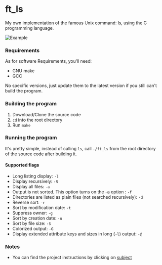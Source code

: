 # ft_ls

My own implementation of the famous Unix command: ls, using the C programming language.

![Example](https://i.ibb.co/7SDrQGd/Screen-Shot-2020-11-13-at-2-29-52-PM.png)

### Requirements
As for software Requirements, you'll need:
- GNU make
- GCC

No specific versions, just update them to the latest version if you still can't build the program.

### Building the program

1. Download/Clone the source code
2. `cd` into the root directory
3. Run `make`

### Running the program

It's pretty simple, instead of calling `ls`, call `./ft_ls` from the root directory of the source code after building it.

#### Supported flags

- Long listing display: `-l`
- Display recursively: `-R`
- Display all files: `-a`
- Output is not sorted.  This option turns on the -a option : `-f`
- Directories are listed as plain files (not searched recursively): `-d`
- Reverse sort: `-r`
- Sort by modification date: `-t`
- Suppress owner: `-g`
- Sort by creation date: `-u`
- Sort by file size: `-S`
- Colorized output: `-G`
- Display extended attribute keys and sizes in long (`-l`) output: `-@`

### Notes

- You can find the project instructions by clicking on [subject](https://cdn.intra.42.fr/pdf/pdf/1797/ft_ls.en.pdf)
